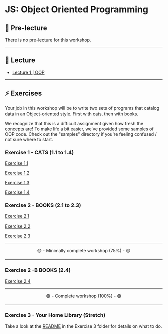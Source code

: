 # JS: Object Oriented Programming

## 🦊 Pre-lecture

There is no pre-lecture for this workshop.

---

## 🦉 Lecture

- [Lecture 1 | OOP](./lecture/lecture-1-oop.md)

---

## ⚡ Exercises

Your job in this workshop will be to write two sets of programs that catalog data in an Object-oriented style. First with cats, then with books.

We recognize that this is a difficult assignment given how fresh the concepts are! To make life a bit easier, we've provided some samples of OOP code. Check out the "samples" directory if you're feeling confused / not sure where to start.

### Exercise 1 - CATS (1.1 to 1.4)

[Exercise 1.1](./workshop/1-Cat/exercise-1.1.js)

[Exercise 1.2](./workshop/1-Cat/exercise-1.2.js)

[Exercise 1.3](./workshop/1-Cat/exercise-1.3.js)

[Exercise 1.4](./workshop/1-Cat/exercise-1.4.js)

### Exercise 2 - BOOKS (2.1 to 2.3)

[Exercise 2.1](./workshop/2-Books/exercise-2.1.js)

[Exercise 2.2](./workshop/2-Books/exercise-2.2.js)

[Exercise 2.3](./workshop/2-Books/exercise-2.3.js)

---

<center>🟡 - Minimally complete workshop (75%) - 🟡</center>

---

### Exercise 2 -B BOOKS (2.4)

[Exercise 2.4](./workshop/2-Books/exercise-2.4.js)

---

<center>🟢 - Complete workshop (100%) - 🟢</center>

---

### Exercise 3 - Your Home Library (Stretch)

Take a look at the [README](./workshop/3-Books-stretch/README.md) in the Exercise 3 folder for details on what to do.
